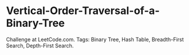 # Vertical-Order-Traversal-of-a-Binary-Tree
Challenge at LeetCode.com. Tags: Binary Tree, Hash Table, Breadth-First Search, Depth-First Search.
